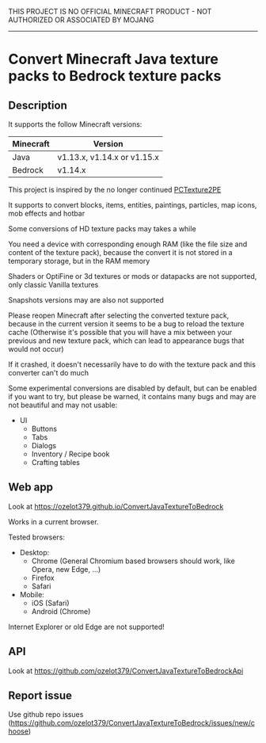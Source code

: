 THIS PROJECT IS NO OFFICIAL MINECRAFT PRODUCT - NOT AUTHORIZED OR ASSOCIATED BY MOJANG

---

# Convert Minecraft Java texture packs to Bedrock texture packs

## Description
It supports the follow Minecraft versions:

| Minecraft | Version |
|-----------|---------|
| Java | v1.13.x, v1.14.x or v1.15.x |
| Bedrock | v1.14.x |

This project is inspired by the no longer continued [PCTexture2PE](https://github.com/rodrigojxd/PCTexture2PE)

It supports to convert blocks, items, entities, paintings, particles, map icons, mob effects and hotbar

Some conversions of HD texture packs may takes a while

You need a device with corresponding enough RAM (like the file size and content of the texture pack), because the convert it is not stored in a temporary storage, but in the RAM memory

Shaders or OptiFine or 3d textures or mods or datapacks are not supported, only classic Vanilla textures

Snapshots versions may are also not supported

Please reopen Minecraft after selecting the converted texture pack, because in the current version it seems to be a bug to reload the texture cache (Otherwise it's possible that you will have a mix between your previous and new texture pack, which can lead to appearance bugs that would not occur)

If it crashed, it doesn't necessarily have to do with the texture pack and this converter can't do much

Some experimental conversions are disabled by default, but can be enabled if you want to try, but please be warned, it contains many bugs and may are not beautiful and may not usable:
- UI
    - Buttons
    - Tabs
    - Dialogs
    - Inventory / Recipe book
    - Crafting tables

## Web app
Look at https://ozelot379.github.io/ConvertJavaTextureToBedrock

Works in a current browser.

Tested browsers:
- Desktop:
  - Chrome (General Chromium based browsers should work, like Opera, new Edge, ...)
  - Firefox
  - Safari
- Mobile:
  - iOS (Safari)
  - Android (Chrome)

Internet Explorer or old Edge are not supported!

## API
Look at https://github.com/ozelot379/ConvertJavaTextureToBedrockApi

## Report issue
Use github repo issues (https://github.com/ozelot379/ConvertJavaTextureToBedrock/issues/new/choose)
